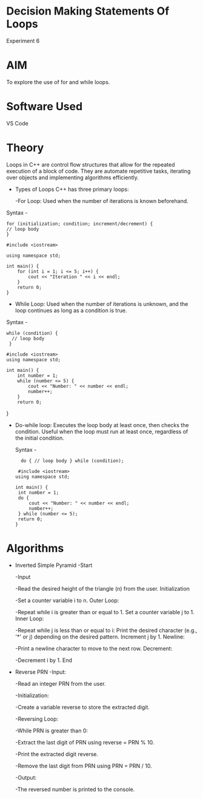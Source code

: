 # Decision Making Statements Of Loops
Experiment 6

# AIM
To explore the use of for and while loops.

# Software Used
VS Code

# Theory
Loops in C++ are control flow structures that allow for the repeated execution of a block of code. They are automate repetitive tasks, iterating over objects and implementing algorithms efficiently.

- Types of Loops
   C++ has three primary loops:

  -For Loop:
   Used when the number of iterations is known beforehand.
   
 Syntax -

    for (initialization; condition; increment/decrement) {
    // loop body
    }
  
    #include <iostream>

    using namespace std;

    int main() {
        for (int i = 1; i <= 5; i++) {
            cout << "Iteration " << i << endl;
        }
        return 0;
    }

 - While Loop:
  Used when the number of iterations is unknown, and the loop continues as long as a condition is true.
  
  Syntax -
  
    while (condition) {
      // loop body
     }
     
    #include <iostream>
    using namespace std;

    int main() {
        int number = 1;
        while (number <= 5) {
            cout << "Number: " << number << endl;
            number++;
        }
        return 0;
  }
  
  - Do-while loop:
     Executes the loop body at least once, then checks the condition. Useful when the loop must run at least once, regardless of the initial condition.
     
     Syntax -

          do { // loop body } while (condition);

         #include <iostream> 
        using namespace std;

        int main() {
         int number = 1;
         do {
             cout << "Number: " << number << endl;
             number++;
         } while (number <= 5);
         return 0;
        }

    
# Algorithms

- Inverted Simple Pyramid
  -Start

  -Input

  -Read the desired height of the triangle (n) from the user.
   Initialization

  -Set a counter variable i to n.
   Outer Loop:

  -Repeat while i is greater than or equal to 1.
   Set a counter variable j to 1.
   Inner Loop:

  -Repeat while j is less than or equal to i:
   Print the desired character (e.g., '*' or j) depending on the desired pattern.
   Increment j by 1.
   Newline:

  -Print a newline character to move to the next row.
   Decrement:

  -Decrement i by 1.
   End

- Reverse PRN
  -Input:
  
  -Read an integer PRN from the user.
  
  -Initialization:
  
  -Create a variable reverse to store the extracted digit.
  
  -Reversing Loop:
  
  -While PRN is greater than 0:
  
  -Extract the last digit of PRN using reverse = PRN % 10.
  
  -Print the extracted digit reverse.
  
  -Remove the last digit from PRN using PRN = PRN / 10.
  
  -Output:
  
  -The reversed number is printed to the console.
  
